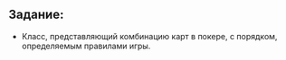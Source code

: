 ## Задание:
- Класс, представляющий комбинацию карт в покере, с порядком, определяемым правилами игры.
